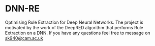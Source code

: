 # DNN-RE
Optimising Rule Extraction for Deep Neural Networks.  The project is motivated by the work of the DeepRED algorithm that performs Rule Extraction on a DNN.  If you have any questions feel free to message on sk940@cam.ac.uk
